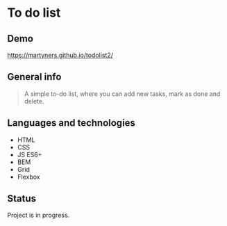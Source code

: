 # To do list

## Demo
https://martyners.github.io/todolist2/

## General info
> A simple to-do list, where you can add new tasks, mark as done and delete.

## Languages and technologies
- HTML
- CSS
- JS ES6+
- BEM
- Grid
- Flexbox

## Status
Project is in progress.